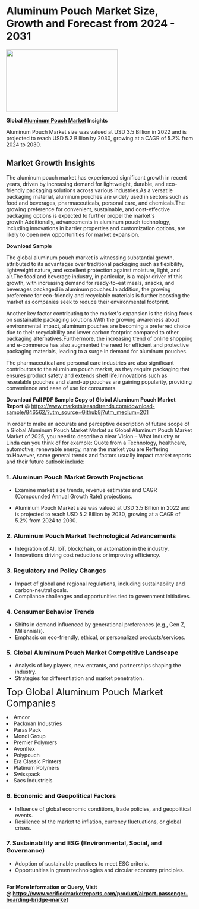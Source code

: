 <H1>Aluminum Pouch Market Size, Growth and Forecast from 2024 - 2031</H1><img class="aligncenter size-medium wp-image-584254" src="https://thirdeyenews.in/wp-content/uploads/2024/09/Global-Market-Research-300x168.jpeg" alt="" width="300" height="168" /><p><strong>Global&nbsp;<a href="https://www.marketsizeandtrends.com/download-sample/846562/?utm_source=Github8j?utm_medium=201">Aluminum Pouch Market</a> Insights</strong></p><p>Aluminum Pouch Market size was valued at USD 3.5 Billion in 2022 and is projected to reach USD 5.2 Billion by 2030, growing at a CAGR of 5.2% from 2024 to 2030.</p><p><h2>Market Growth Insights</h2> The aluminum pouch market has experienced significant growth in recent years, driven by increasing demand for lightweight, durable, and eco-friendly packaging solutions across various industries.As a versatile packaging material, aluminum pouches are widely used in sectors such as food and beverages, pharmaceuticals, personal care, and chemicals.The growing preference for convenient, sustainable, and cost-effective packaging options is expected to further propel the market's growth.Additionally, advancements in aluminum pouch technology, including innovations in barrier properties and customization options, are likely to open new opportunities for market expansion.<p><strong>Download Sample</strong></p> <p>The global aluminum pouch market is witnessing substantial growth, attributed to its advantages over traditional packaging such as flexibility, lightweight nature, and excellent protection against moisture, light, and air.The food and beverage industry, in particular, is a major driver of this growth, with increasing demand for ready-to-eat meals, snacks, and beverages packaged in aluminum pouches.In addition, the growing preference for eco-friendly and recyclable materials is further boosting the market as companies seek to reduce their environmental footprint.</p> <p>Another key factor contributing to the market's expansion is the rising focus on sustainable packaging solutions.With the growing awareness about environmental impact, aluminum pouches are becoming a preferred choice due to their recyclability and lower carbon footprint compared to other packaging alternatives.Furthermore, the increasing trend of online shopping and e-commerce has also augmented the need for efficient and protective packaging materials, leading to a surge in demand for aluminum pouches.</p> <p>The pharmaceutical and personal care industries are also significant contributors to the aluminum pouch market, as they require packaging that ensures product safety and extends shelf life.Innovations such as resealable pouches and stand-up pouches are gaining popularity, providing convenience and ease of use for consumers.</p> <p><span class=""><strong>Download Full PDF Sample Copy of Global Aluminum Pouch Market Report</strong> @ <a href="https://www.marketsizeandtrends.com/download-sample/846562/?utm_source=Github8j?utm_medium=201" target="_blank">https://www.marketsizeandtrends.com/download-sample/846562/?utm_source=Github8j?utm_medium=201</a></span></p><p>In order to make an accurate and perceptive description of future scope of a Global&nbsp;Aluminum Pouch Market Market as Global&nbsp;Aluminum Pouch Market Market of 2025, you need to describe a clear Vision &ndash; What Industry or Linda can you think of for example: Quote from a Technology, healthcare, automotive, renewable energy, name the market you are Reffering to.However, some general trends and factors usually impact market reports and their future outlook include:</p><h3>1.&nbsp;<strong>Aluminum Pouch Market Growth Projections</strong></h3><ul><li>Examine market size trends, revenue estimates and CAGR (Compounded Annual Growth Rate) projections.</li><li><p>Aluminum Pouch Market size was valued at USD 3.5 Billion in 2022 and is projected to reach USD 5.2 Billion by 2030, growing at a CAGR of 5.2% from 2024 to 2030.</p></li></ul><h3>2.&nbsp;<strong>Aluminum Pouch Market Technological Advancements</strong></h3><ul><li>Integration of AI, IoT, blockchain, or automation in the industry.</li><li>Innovations driving cost reductions or improving efficiency.</li></ul><h3>3.&nbsp;<strong>Regulatory and Policy Changes</strong></h3><ul><li>Impact of global and regional regulations, including sustainability and carbon-neutral goals.</li><li>Compliance challenges and opportunities tied to government initiatives.</li></ul><h3>4.&nbsp;<strong>Consumer Behavior Trends</strong></h3><ul><li>Shifts in demand influenced by generational preferences (e.g., Gen Z, Millennials).</li><li>Emphasis on eco-friendly, ethical, or personalized products/services.</li></ul><h3>5.&nbsp;<strong>Global Aluminum Pouch Market Competitive Landscape</strong></h3><ul><li>Analysis of key players, new entrants, and partnerships shaping the industry.</li><li>Strategies for differentiation and market penetration.</li></ul><p data-pm-slice="1 1 []"><span style="color: inherit; font-family: inherit; font-size: 25px;">Top Global Aluminum Pouch Market Companies</span></p><div class="" data-test-id=""><p><li>Amcor</li><li> Packman Industries</li><li> Paras Pack</li><li> Mondi Group</li><li> Premier Polymers</li><li> Avonflex</li><li> Polypouch</li><li> Era Classic Printers</li><li> Platinum Polymers</li><li> Swisspack</li><li> Sacs Industriels</li></p></div><h3>6.&nbsp;<strong>Economic and Geopolitical Factors</strong></h3><ul><li>Influence of global economic conditions, trade policies, and geopolitical events.</li><li>Resilience of the market to inflation, currency fluctuations, or global crises.</li></ul><h3>7.&nbsp;<strong>Sustainability and ESG (Environmental, Social, and Governance)</strong></h3><ul><li>Adoption of sustainable practices to meet ESG criteria.</li><li>Opportunities in green technologies and circular economy principles.</li></ul><h2><strong style="font-size: 14px;">For More Information or Query, Visit @&nbsp;</strong><a style="background-color: #ffffff; font-size: 14px;" href="https://www.marketsizeandtrends.com/report/aluminum-pouch-market/" target="_blank">https://www.verifiedmarketreports.com/product/airport-passenger-boarding-bridge-market</a></h2>